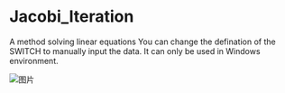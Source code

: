 # Jacobi_Iteration
A method solving linear equations
You can change the defination of the SWITCH to manually input the data.
It can only be used in Windows environment.

![图片](https://user-images.githubusercontent.com/76492899/165333773-061f27c3-e924-4ab5-97d0-0aa074d20612.png)
